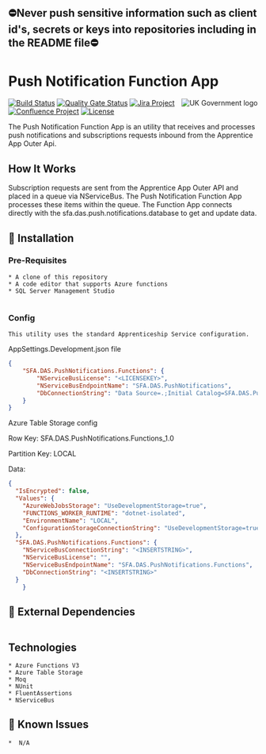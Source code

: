 ## ⛔Never push sensitive information such as client id's, secrets or keys into repositories including in the README file⛔

# Push Notification Function App

<img src="https://avatars.githubusercontent.com/u/9841374?s=200&v=4" align="right" alt="UK Government logo">


[![Build Status](https://dev.azure.com/sfa-gov-uk/Digital%20Apprenticeship%20Service/_apis/build/status/_projectname_?branchName=master)](https://dev.azure.com/sfa-gov-uk/Digital%20Apprenticeship%20Service/_build/latest?definitionId=_projectid_&branchName=master)
[![Quality Gate Status](https://sonarcloud.io/api/project_badges/measure?project=_projectId_&metric=alert_status)](https://sonarcloud.io/dashboard?id=_projectId_)
[![Jira Project](https://img.shields.io/badge/Jira-Project-blue)](https://skillsfundingagency.atlassian.net/secure/RapidBoard.jspa?rapidView=564&projectKey=_projectKey_)
[![Confluence Project](https://img.shields.io/badge/Confluence-Project-blue)](https://skillsfundingagency.atlassian.net/wiki/spaces/_pageurl_)
[![License](https://img.shields.io/badge/license-MIT-lightgrey.svg?longCache=true&style=flat-square)](https://en.wikipedia.org/wiki/MIT_License)

The Push Notification Function App is an utility that receives and processes push notifications and subscriptions requests inbound from the Apprentice App Outer Api.


## How It Works
Subscription requests are sent from the Apprentice App Outer API and placed in a queue via NServiceBus. The Push Notification Function App processes these items within the queue. The Function App connects directly with the sfa.das.push.notifications.database to get and update data. 

## 🚀 Installation

### Pre-Requisites

```
* A clone of this repository
* A code editor that supports Azure functions
* SQL Server Management Studio


```
### Config

```
This utility uses the standard Apprenticeship Service configuration.

```
AppSettings.Development.json file
```json
{
    "SFA.DAS.PushNotifications.Functions": {
        "NServiceBusLicense": "<LICENSEKEY>",
        "NServiceBusEndpointName": "SFA.DAS.PushNotifications",
        "DbConnectionString": "Data Source=.;Initial Catalog=SFA.DAS.PushNotifications.Database;Integrated Security=True"
    }
} 
```

Azure Table Storage config

Row Key: SFA.DAS.PushNotifications.Functions_1.0

Partition Key: LOCAL

Data:

```json
{
  "IsEncrypted": false,
  "Values": {
    "AzureWebJobsStorage": "UseDevelopmentStorage=true",
    "FUNCTIONS_WORKER_RUNTIME": "dotnet-isolated",
    "EnvironmentName": "LOCAL",
    "ConfigurationStorageConnectionString": "UseDevelopmentStorage=true"
  },
  "SFA.DAS.PushNotifications.Functions": {
    "NServiceBusConnectionString": "<INSERTSTRING>",
    "NServiceBusLicense": "",
    "NServiceBusEndpointName": "SFA.DAS.PushNotifications.Functions",
    "DbConnectionString": "<INSERTSTRING>"
  }
    }
```

## 🔗 External Dependencies


```

```

## Technologies
```
* Azure Functions V3
* Azure Table Storage
* Moq
* NUnit
* FluentAssertions
* NServiceBus
```

## 🐛 Known Issues

```
*  N/A
```
